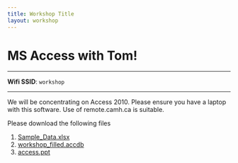 ```yaml
---
title: Workshop Title
layout: workshop
---
```


# MS Access with Tom!

--------

**Wifi SSID**: `workshop`


---------

We will be concentrating on Access 2010. Please ensure you have a laptop with this software. Use of remote.camh.ca is suitable.

Please download the following files


1. [Sample_Data.xlsx](/data/Sample_Data.xlsx)
2. [workshop_filled.accdb](/data/workshop_filled.accdb)
3. [access.ppt](/presentations/access.ppt)

